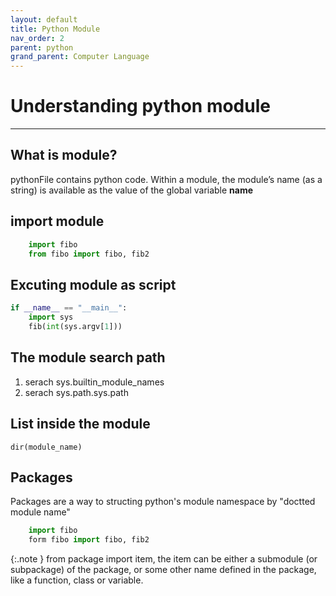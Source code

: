 ```yaml
---
layout: default
title: Python Module
nav_order: 2
parent: python
grand_parent: Computer Language
---
```


# Understanding python module
---

## What is module?

pythonFile contains python code. Within a module, the module’s name (as a string) is available as the value of the global variable __name__

## import module

```python
    import fibo
    from fibo import fibo, fib2
```
    
## Excuting module as script

```python
if __name__ == "__main__":
    import sys
    fib(int(sys.argv[1]))
```
## The module search path

1. serach sys.builtin_module_names
2. serach sys.path.sys.path

## List inside the module
    dir(module_name)

## Packages

Packages are a way to structing python's module namespace by "doctted module name"

```python
    import fibo
    form fibo import fibo, fib2
```

{:.note }
from package import item, the item can be either a submodule (or subpackage) of the package, or some other name defined in the package, like a function, class or variable. 

